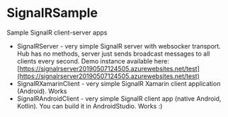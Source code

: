 # SignalRSample

Sample SignalR client-server apps
* SignalRServer - very simple SignalR server with websocker transport. Hub has no methods, server just sends broadcast messages to all clients every second. Demo instance available here: [https://signalrserver20190507124505.azurewebsites.net/test](https://signalrserver20190507124505.azurewebsites.net/test)
* SignalRXamarinClient - very simple SignalR Xamarin client application (Android). Works
* SignalRAndroidClient - very simple SignalR client app (native Android, Kotlin). You can build it in AndroidStudio. Works :)
